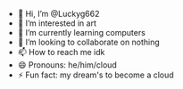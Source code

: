- 👋 Hi, I’m @Luckyg662
- 👀 I’m interested in art
- 🌱 I’m currently learning computers
- 💞️ I’m looking to collaborate on nothing 
- 📫 How to reach me idk
- 😄 Pronouns: he/him/cloud
- ⚡ Fun fact: my dream's to become a cloud

<!---
Luckyg662/Luckyg662 is a ✨ special ✨ repository because its `README.md` (this file) appears on your GitHub profile.
You can click the Preview link to take a look at your changes.
--->
